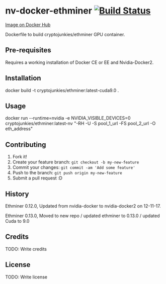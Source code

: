 # nv-docker-ethminer [![Build Status](https://travis-ci.org/CultClassik/nv-docker-ethminer.svg?branch=master)](https://travis-ci.org/CultClassik/nv-docker-ethminer)
[Image on Docker Hub](https://hub.docker.com/r/cryptojunkies/ethminer/)

Dockerfile to build cryptojunkies/ethminer GPU container.

## Pre-requisites

Requires a working installation of Docker CE or EE and Nvidia-Docker2.

## Installation

docker build -t cryptojunkies/ethminer:latest-cuda9.0 .

## Usage

docker run --runtime=nvidia -e NVIDIA_VISIBLE_DEVICES=0 cryptojunkies/ethminer:latest-nv "-RH -U -S pool_1_url -FS pool_2_url -O eth_address"

## Contributing

1. Fork it!
2. Create your feature branch: `git checkout -b my-new-feature`
3. Commit your changes: `git commit -am 'Add some feature'`
4. Push to the branch: `git push origin my-new-feature`
5. Submit a pull request :D

## History

Ethminer 0.12.0, Updated from nvidia-docker to nvidia-docker2 on 12-11-17.

Ethminer 0.13.0, Moved to new repo / updated ethminer to 0.13.0 / updated Cuda to 9.0

## Credits

TODO: Write credits

## License

TODO: Write license